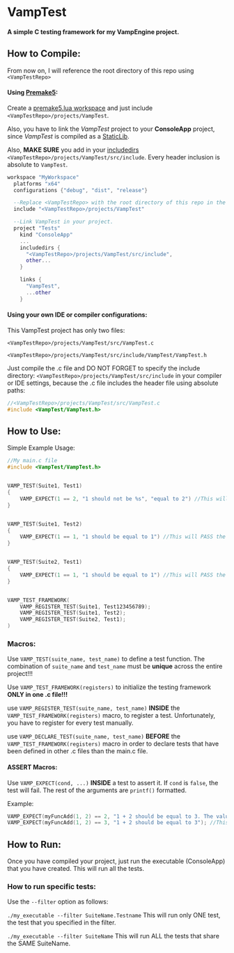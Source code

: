 # VampTest
#### A simple C testing framework for my VampEngine project.

## How to Compile:
From now on, I will reference the root directory of this repo using `<VampTestRepo>`

#### Using [Premake5](https://premake.github.io/):
Create a [premake5.lua workspace](https://premake.github.io/docs/Your-First-Script) and just include `<VampTestRepo>/projects/VampTest`.

Also, you have to link the *VampTest* project to your **ConsoleApp** project, since *VampTest* is compiled as a [StaticLib](https://premake.github.io/docs/kind/).

Also, **MAKE SURE** you add in your [includedirs](https://premake.github.io/docs/includedirs/) `<VampTestRepo>/projects/VampTest/src/include`. Every header inclusion is absolute to `VampTest`.
```lua
workspace "MyWorkspace"
  platforms "x64"
  configurations {"debug", "dist", "release"}

  --Replace <VampTestRepo> with the root directory of this repo in the location where you cloned it.
  include "<VampTestRepo>/projects/VampTest"

  --Link VampTest in your project.
  project "Tests"
    kind "ConsoleApp"
    ...
    includedirs {
      "<VampTestRepo>/projects/VampTest/src/include",
      other...
    }

    links {
      "VampTest",
      ...other
    }
```

#### Using your own IDE or compiler configurations:
This VampTest project has only two files:

`<VampTestRepo>/projects/VampTest/src/VampTest.c`

`<VampTestRepo>/projects/VampTest/src/include/VampTest/VampTest.h`

Just compile the .c file and DO NOT FORGET to specify the include directory: `<VampTestRepo>/projects/VampTest/src/include`
in your compiler or IDE settings, because the .c file includes the header file using absolute paths:
```C
//<VampTestRepo>/projects/VampTest/src/VampTest.c
#include <VampTest/VampTest.h>
```

## How to Use:
Simple Example Usage:
```C
//My main.c file
#include <VampTest/VampTest.h>


VAMP_TEST(Suite1, Test1)
{
    VAMP_EXPECT(1 == 2, "1 should not be %s", "equal to 2") //This will FAIL the test.
}


VAMP_TEST(Suite1, Test2)
{
    VAMP_EXPECT(1 == 1, "1 should be equal to 1") //This will PASS the test
}


VAMP_TEST(Suite2, Test1)
{
    VAMP_EXPECT(1 == 1, "1 should be equal to 1") //This will PASS the test
}


VAMP_TEST_FRAMEWORK(
    VAMP_REGISTER_TEST(Suite1, Test123456789);
    VAMP_REGISTER_TEST(Suite1, Test2);
    VAMP_REGISTER_TEST(Suite2, Test1);
)
```

### Macros:
Use `VAMP_TEST(suite_name, test_name)` to define a test function. The combination of `suite_name` and `test_name` must be **unique** across the entire project!!!

Use `VAMP_TEST_FRAMEWORK(registers)` to initialize the testing framework **ONLY in one .c file!!!**

use `VAMP_REGISTER_TEST(suite_name, test_name)` **INSIDE** the `VAMP_TEST_FRAMEWORK(registers)` macro, to register a test. Unfortunately, you have to register for every test manually.

use `VAMP_DECLARE_TEST(suite_name, test_name)`  **BEFORE** the `VAMP_TEST_FRAMEWORK(registers)` macro in order to declare tests that have been defined in other .c files than the main.c file.

#### ASSERT Macros:
Use `VAMP_EXPECT(cond, ...)` **INSIDE** a test to assert it. If `cond` is `false`, the test will fail. The rest of the arguments are `printf()` formatted.

Example:
```C
VAMP_EXPECT(myFuncAdd(1, 2) == 2, "1 + 2 should be equal to 3. The value return from myFuncAdd(1, 2) = %d", myFuncAdd(1, 2)); //This will FAIL.
VAMP_EXPECT(myFuncAdd(1, 2) == 3, "1 + 2 should be equal to 3"); //This will PASS.
```


## How to Run:
Once you have compiled your project, just run the executable (ConsoleApp) that you have created.
This will run all the tests.

### How to run specific tests:
Use the `--filter` option as follows:

`./my_executable --filter SuiteName.Testname` This will run only ONE test, the test that you specified in the filter.

`./my_executable --filter SuiteName` This will run ALL the tests that share the SAME SuiteName.
